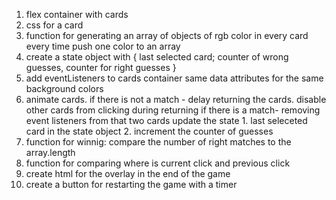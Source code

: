 1. flex container with cards
2. css for a card
3. function for generating an array of objects of rgb color in every card
   every time push one color to an array
4. create a state object with { last selected card; counter of wrong guesses,
   counter for right guesses  } 
5. add eventListeners to cards container
   same data attributes for the same background colors
6. animate cards. if there is not a match - delay returning the cards.
    disable other cards from clicking during  returning
    if there is a match- removing event listeners from that two cards
    update the state 1. last seleceted card in the state object
                     2. increment the counter of guesses
7. function for winnig: compare the number of right matches to the array.length
8. function for comparing where is current click and previous click
9. create html for the overlay in the end of the game
10. create a button for restarting the game with a timer